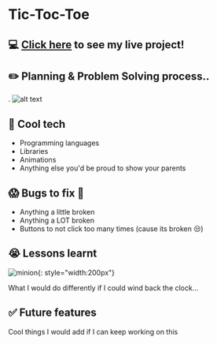 # Tic-Toc-Toe
## :computer: [Click here](https://mareepet.github.io/tic-tac-toe/) to see my live project!

## :pencil2: Planning & Problem Solving process..
. 
![alt text](https://timvandevall.com/wp-content/uploads/2014/01/Tic-Tac-Toe-Templates.jpg)

## :rocket: Cool tech
- Programming languages
- Libraries
- Animations
- Anything else you'd be proud to show your parents

## :scream: Bugs to fix :poop:
- Anything a little broken
- Anything a LOT broken
- Buttons to not click too many times (cause its broken :unamused:)

## :sob: Lessons learnt
![minion][internal-source]{: style="width:200px"}

[internal-source]: /assets/images/markdown-cheatsheet/minion.png 'Title of the image'

What I would do differently if I could wind back the clock...


## :white_check_mark: Future features
Cool things I would add if I can keep working on this
